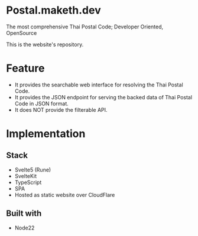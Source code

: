 Postal.maketh.dev
==

The most comprehensive Thai Postal Code; Developer Oriented, OpenSource

This is the website's repository.

# Feature

- It provides the searchable web interface for resolving the Thai Postal Code.
- It provides the JSON endpoint for serving the backed data of Thai Postal Code in JSON format.
- It does NOT provide the filterable API.

# Implementation

## Stack

- Svelte5 (Rune)
- SvelteKit
- TypeScript
- SPA
- Hosted as static website over CloudFlare

## Built with

- Node22
